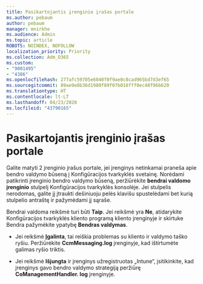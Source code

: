 ```yaml
---
title: Pasikartojantis įrenginio įrašas portale
ms.author: pebaum
author: pebaum
manager: mnirkhe
ms.audience: Admin
ms.topic: article
ROBOTS: NOINDEX, NOFOLLOW
localization_priority: Priority
ms.collection: Adm_O365
ms.custom:
- "9001495"
- "4386"
ms.openlocfilehash: 277afc59705e6040f0f9ae0c8cad965bd7d3ef65
ms.sourcegitcommit: 89ae9e8b36d1980f89f07b016fff0ec48f96b620
ms.translationtype: HT
ms.contentlocale: lt-LT
ms.lasthandoff: 04/23/2020
ms.locfileid: "43790165"
---
```

# <a name="duplicate-device-record-in-the-portal"></a>Pasikartojantis įrenginio įrašas portale

Galite matyti 2 įrenginio įrašus portale, jei įrenginys netinkamai praneša apie bendro valdymo būseną į Konfigūracijos tvarkyklės svetainę. Norėdami patikrinti įrenginio bendro valdymo būseną, peržiūrėkite **bendrai valdomo įrenginio** stulpelį Konfigūracijos tvarkyklės konsolėje. Jei stulpelis nerodomas, galite jį įtraukti dešiniuoju pelės klavišu spustelėdami bet kurią stulpelio antraštę ir pažymėdami jį sąraše.

Bendrai valdoma reikšmė turi būti **Taip**. Jei reikšmė yra **Ne**, atidarykite Konfigūracijos tvarkyklės kliento programą kliento įrenginyje ir skirtuke Bendra pažymėkite ypatybę **Bendras valdymas**.

- Jei reikšmė **Įgalinta**, tai reiškia problemas su kliento ir valdymo taško ryšiu. Peržiūrėkite **CcmMessaging.log** įrenginyje, kad ištirtumėte galimas ryšio triktis.

- Jei reikšmė **Išjungta** ir įrenginys užregistruotas „Intune“, įsitikinkite, kad įrenginys gavo bendro valdymo strategiją peržiūrę **CoManagementHandler. log** įrenginyje.

